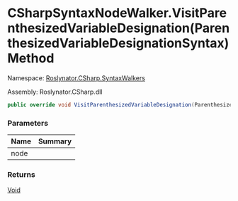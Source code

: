 # CSharpSyntaxNodeWalker\.VisitParenthesizedVariableDesignation\(ParenthesizedVariableDesignationSyntax\) Method

Namespace: [Roslynator.CSharp.SyntaxWalkers](../../README.md)

Assembly: Roslynator\.CSharp\.dll

```csharp
public override void VisitParenthesizedVariableDesignation(ParenthesizedVariableDesignationSyntax node)
```

### Parameters

| Name | Summary |
| ---- | ------- |
| node | |

### Returns

[Void](https://docs.microsoft.com/en-us/dotnet/api/system.void)

